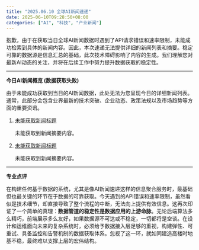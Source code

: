 ```yaml
---
title: "2025.06.10 全球AI新闻速递"
date: 2025-06-10T09:28:50+08:00
categories: ["AI", "科技", "产业新闻"]
---
```


抱歉，由于在获取当日全球AI新闻数据时遇到了API请求错误和速率限制，未能成功检索到具体的新闻内容。因此，本次速递无法提供详细的新闻列表和摘要。稳定可靠的数据源是信息汇总的基础，此次技术障碍影响了内容的生成。我们理解您对最新AI动态的关注，并将在后续工作中努力提升数据获取的稳定性。

---

**今日AI新闻概览 (数据获取失败)**

由于未能成功获取到当日的AI新闻数据，此处无法为您呈现今日的详细新闻列表。通常，此部分会包含业界最新的技术突破、企业动态、政策法规以及市场趋势等方面的重要资讯。

1.  [未能获取新闻标题](无效链接)

    未能获取到新闻摘要内容。

2.  [未能获取新闻标题](无效链接)

    未能获取到新闻摘要内容。

---

**专业点评**

在构建任何基于数据的系统，尤其是像AI新闻速递这样的信息聚合服务时，最基础但也最关键的环节在于数据的可靠获取。今天遇到的API错误和速率限制，虽然看似是技术细节，却直接导致了整个流程的中断，无法向上提供有效信息。这再次印证了一个简单的真理：**数据管道的稳定性是数据应用的上游命脉**。无论后端算法多么精巧，前端展示多么友好，如果数据源不可达或不稳定，一切都将是空谈。在设计和运维面向未来的复杂系统时，必须给予数据接入层足够的重视，构建弹性、可重试、具备监控和告警机制的数据获取体系。忽视了这一环，就如同建造高楼时地基不稳，最终难以支撑上层的宏伟结构。